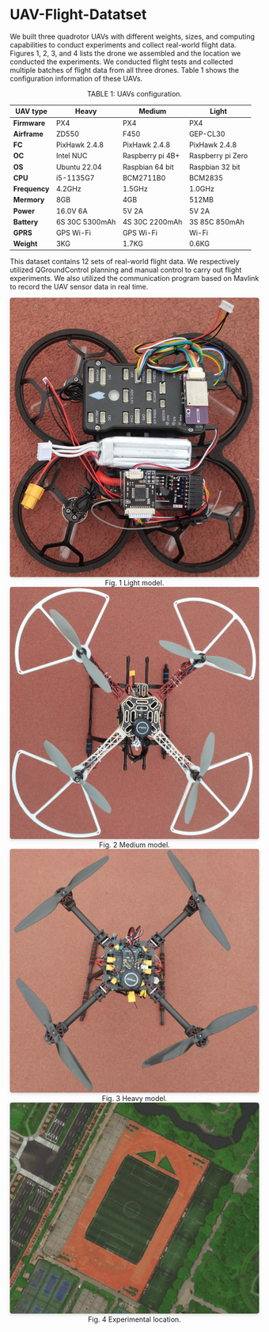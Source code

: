 # UAV-Flight-Datatset
 
We built three quadrotor UAVs with different weights, sizes, and computing capabilities to conduct experiments and collect real-world flight data. Figures 1, 2, 3, and 4 lists the drone we assembled and the location we conducted the experiments. We conducted flight tests and collected multiple batches of flight data from all three drones. Table 1 shows the configuration information of these UAVs.

<center>

<div>TABLE 1: UAVs configuration.</div>

| **UAV type**               | Heavy            | Medium            | Light    |
|-------------------------------------|------------------------------------|-----------|----------|
| **Firmware**               | PX4              | PX4               | PX4      |
| **Airframe**               | ZD550            | F450              | GEP-CL30 |
| **FC**                     | PixHawk 2.4.8    | PixHawk 2.4.8     | PixHawk 2.4.8|
| **OC**                     | Intel NUC        | Raspberry pi 4B+  | Raspberry pi Zero |
| **OS**                     | Ubuntu 22.04     | Raspbian 64 bit   | Raspbian 32 bit |
| **CPU**                    | i5-1135G7        | BCM2711B0         | BCM2835  |
| **Frequency**              | 4.2GHz           | 1.5GHz            | 1.0GHz   |
| **Mermory**                | 8GB              | 4GB               | 512MB    |
| **Power**                  | 16.0V 6A         | 5V 2A             | 5V 2A    |
| **Battery**                | 6S 30C 5300mAh   | 4S 30C 2200mAh    | 3S 85C 850mAh|
| **GPRS**                   | GPS Wi-Fi        | GPS Wi-Fi         | Wi-Fi    |
| **Weight**                 | 3KG              | 1.7KG             | 0.6KG    |

</center>


This dataset contains 12 sets of real-world flight data. We respectively utilized QGroundControl planning and manual control to carry out flight experiments. We also utilized the communication program based on Mavlink to record the UAV sensor data in real time. 


<center>
    <img style="border-radius: 0.3125em;
    box-shadow: 0 2px 4px 0 rgba(34,36,38,.12),0 2px 10px 0 rgba(34,36,38,.08);" 
    src=./Figure/light.jpg>
    <br>
    <div>Fig. 1 Light model.</div>
</center>

<center>
    <img style="border-radius: 0.3125em;
    box-shadow: 0 2px 4px 0 rgba(34,36,38,.12),0 2px 10px 0 rgba(34,36,38,.08);" 
    src=./Figure/medium.jpg>
    <br>
    <div>Fig. 2 Medium model.</div>
</center>

<center>
    <img style="border-radius: 0.3125em;
    box-shadow: 0 2px 4px 0 rgba(34,36,38,.12),0 2px 10px 0 rgba(34,36,38,.08);" 
    src=./Figure/heavy.jpg>
    <br>
    <div>Fig. 3 Heavy model.</div>
</center>

<center>
    <img style="border-radius: 0.3125em;
    box-shadow: 0 2px 4px 0 rgba(34,36,38,.12),0 2px 10px 0 rgba(34,36,38,.08);" 
    src=./Figure/exp_location.png>
    <br>
    <div>Fig. 4 Experimental location.</div>
</center>


